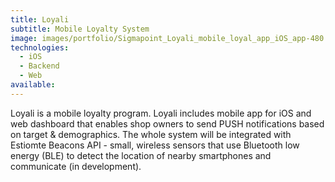 ```yaml
---
title: Loyali
subtitle: Mobile Loyalty System
image: images/portfolio/Sigmapoint_Loyali_mobile_loyal_app_iOS_app-480.jpg
technologies:
  - iOS
  - Backend
  - Web
available:
---
```


Loyali is a mobile loyalty program. Loyali includes mobile app for iOS and web dashboard that enables shop owners to send PUSH notifications based on target & demographics. The whole system will be integrated with Estiomte Beacons API - small, wireless sensors that use Bluetooth low energy (BLE) to detect the location of nearby smartphones and communicate (in development).
